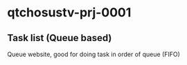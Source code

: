 # qtchosustv-prj-0001
## Task list (Queue based)
Queue website, good for doing task in order of queue (FIFO)
